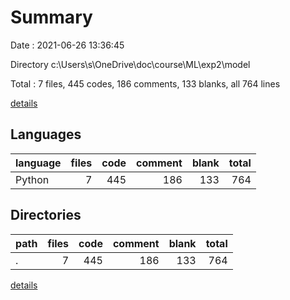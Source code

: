 # Summary

Date : 2021-06-26 13:36:45

Directory c:\Users\s\OneDrive\doc\course\ML\exp2\model

Total : 7 files,  445 codes, 186 comments, 133 blanks, all 764 lines

[details](details.md)

## Languages
| language | files | code | comment | blank | total |
| :--- | ---: | ---: | ---: | ---: | ---: |
| Python | 7 | 445 | 186 | 133 | 764 |

## Directories
| path | files | code | comment | blank | total |
| :--- | ---: | ---: | ---: | ---: | ---: |
| . | 7 | 445 | 186 | 133 | 764 |

[details](details.md)